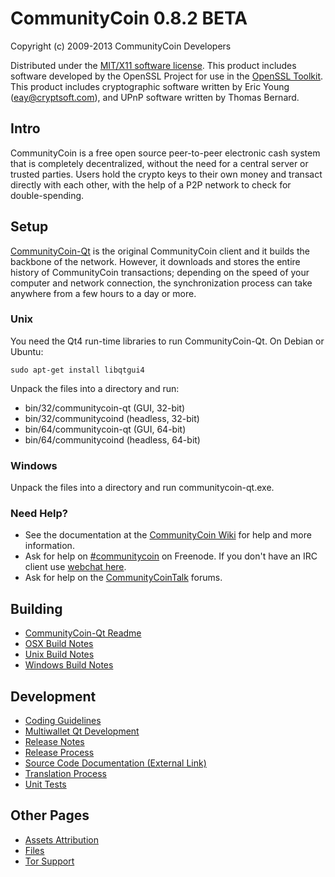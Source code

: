 CommunityCoin 0.8.2 BETA 
====================

Copyright (c) 2009-2013 CommunityCoin Developers

Distributed under the [MIT/X11 software license](http://www.opensource.org/licenses/mit-license.php).
This product includes software developed by the OpenSSL Project for use in the [OpenSSL Toolkit](http://www.openssl.org/). This product includes
cryptographic software written by Eric Young ([eay@cryptsoft.com](mailto:eay@cryptsoft.com)), and UPnP software written by Thomas Bernard.


Intro
---------------------
CommunityCoin is a free open source peer-to-peer electronic cash system that is
completely decentralized, without the need for a central server or trusted
parties.  Users hold the crypto keys to their own money and transact directly
with each other, with the help of a P2P network to check for double-spending.


Setup
---------------------
[CommunityCoin-Qt](http://communitycoin.org/en/download) is the original CommunityCoin client and it builds the backbone of the network. However, it downloads and stores the entire history of CommunityCoin transactions; depending on the speed of your computer and network connection, the synchronization process can take anywhere from a few hours to a day or more.

### Unix

You need the Qt4 run-time libraries to run CommunityCoin-Qt. On Debian or Ubuntu:

	sudo apt-get install libqtgui4

Unpack the files into a directory and run:

- bin/32/communitycoin-qt (GUI, 32-bit)
- bin/32/communitycoind (headless, 32-bit)
- bin/64/communitycoin-qt (GUI, 64-bit)
- bin/64/communitycoind (headless, 64-bit)



### Windows

Unpack the files into a directory and run communitycoin-qt.exe.

### Need Help?

* See the documentation at the [CommunityCoin Wiki](https://en.communitycoin.it/wiki/Main_Page)
for help and more information.
* Ask for help on [#communitycoin](http://webchat.freenode.net?channels=communitycoin) on Freenode. If you don't have an IRC client use [webchat here](http://webchat.freenode.net?channels=communitycoin).
* Ask for help on the [CommunityCoinTalk](https://communitycointalk.org/) forums.

Building
---------------------
- [CommunityCoin-Qt Readme](readme-qt.md)
- [OSX Build Notes](build-osx.md)
- [Unix Build Notes](build-unix.md)
- [Windows Build Notes](build-msw.md)

Development
---------------------
- [Coding Guidelines](coding.md)
- [Multiwallet Qt Development](multiwallet-qt.md)
- [Release Notes](release-notes.md)
- [Release Process](release-process.md)
- [Source Code Documentation (External Link)](https://dev.visucore.com/communitycoin/doxygen/)
- [Translation Process](translation_process.md)
- [Unit Tests](unit-tests.md)

Other Pages
---------------------
- [Assets Attribution](assets-attribution.md)
- [Files](files.md)
- [Tor Support](tor.md)